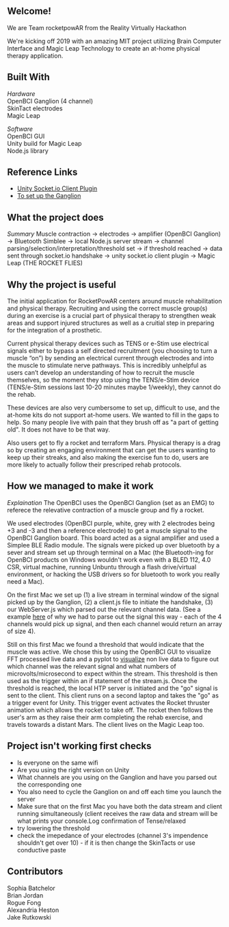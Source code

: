 ## Welcome! 

We are Team rocketpowAR from the Reality Virtually Hackathon

We're kicking off 2019 with an amazing MIT project utilizing Brain Computer Interface and Magic Leap Technology to create an at-home physical therapy application.

## Built With  

_Hardware_ <br/>
OpenBCI Ganglion (4 channel) <br/>
SkinTact electrodes <br/> 
Magic Leap <br/>

_Software_  <br/>
OpenBCI GUI  <br/>
Unity build for Magic Leap  <br/>
Node.js library <br/>


## Reference Links

* [Unity Socket.io Client Plugin](https://github.com/dp0ch/Unity-SocketIO-Client)
* [To set up the Ganglion](http://docs.openbci.com/Tutorials/02-Ganglion_Getting%20Started_Guide)

## What the project does

*Summary*
Muscle contraction -> electrodes -> amplifier (OpenBCI Ganglion) -> Bluetooth Simblee -> local Node.js server stream -> channel parsing/selection/interpretation/threshold set -> if threshold reached -> data sent through socket.io handshake -> unity socket.io client plugin -> Magic Leap (THE ROCKET FLIES) 

## Why the project is useful
The initial application for RocketPowAR centers around muscle rehabilitation and physical therapy. Recruiting and using the correct muscle group(s) during an exercise is a crucial part of physical therapy to strengthen weak areas and support injured structures as well as a cruitial step in preparing for the integration of a prosthetic. 

Current physical therapy devices such as TENS or e-Stim use electrical signals either to bypass a self directed recruitment (you choosing to turn a muscle “on”) by sending an electrical current through electrodes and into the muscle to stimulate nerve pathways. This is incredibly unhelpful as users can’t develop an understanding of how to recruit the muscle themselves, so the moment they stop using the TENS/e-Stim device (TENS/e-Stim sessions last 10-20 minutes maybe 1/weekly), they cannot do the rehab.

These devices are also very cumbersome to set up, difficult to use, and the at-home kits do not support at-home users. We wanted to fill in the gaps to help. So many people live with pain that they brush off as "a part of getting old". It does not have to be that way.

Also users get to fly a rocket and terraform Mars. Physical therapy is a drag so by creating an engaging environment that can get the users wanting to keep up their streaks, and also making the exercise fun to do, users are more likely to actually follow their prescriped rehab protocols. 


## How we managed to make it work 
*Explaination* 
The OpenBCI uses the OpenBCI Ganglion (set as an EMG) to referece the relevative contraction of a muscle group and fly a rocket.

We used electrodes (OpenBCI purple, white, grey with 2 electrodes being +3 and -3 and then a reference electrode) to get a muscle signal to the OpenBCI Ganglion board. This board acted as a signal amplifier and used a Simplee BLE Radio module. The signals were picked up over bluetooth by a sever and stream set up through terminal on a Mac (the Bluetooth-ing for OpenBCI products on Windows wouldn't work even with a BLED 112, 4.0 CSR, virtual machine, running Unbuntu through a flash drive/virtual environment, or hacking the USB drivers so for bluetooth to work you really need a Mac). 

On the first Mac we set up (1) a live stream in terminal window of the signal picked up by the Ganglion, (2) a client.js file to initiate the handshake, (3) our WebServer.js which parsed out the relevant channel data. (See a example [here](https://imgur.com/a/J67oZc0) of why we had to parse out the signal this way - each of the 4 channels would pick up signal, and then each channel would return an array of size 4). 

Still on this first Mac we found a threshold that would indicate that the muscle was active. We chose this by using the OpenBCI GUI to visualize FFT processed live data and a pyplot to [visualize](https://imgur.com/a/ivxesRg) non live data  to figure out which channel was the relevant signal and what numbers of microvolts/microsecond to expect within the stream. This threshold is then used as the trigger within an if statement of the stream.js. Once the threshold is reached, the local HTP server is initiated and the "go" signal is sent to the client. This client runs on a second laptop and takes the "go" as a trigger event for Unity. This trigger event activates the Rocket thruster animation which allows the rocket to take off. The rocket then follows the user's arm as they raise their arm completing the rehab exercise, and travels towards a distant Mars.  The client lives on the Magic Leap too. 

## Project isn't working first checks 
* Is everyone on the same wifi
* Are you using the right version on Unity
* What channels are you using on the Ganglion and have you parsed out the corresponding one 
* You also need to cycle the Ganglion on and off each time you launch the server
* Make sure that on the first Mac you have both the data stream and client running simultaneously (client receives the raw data and stream will be what prints your console.Log confirmation of Tense/relaxed 
* try lowering the threshold 
* check the imepedance of your electrodes (channel 3's impendence shouldn't get over 10) - if it is then change the SkinTacts or use conductive paste 

## Contributors 
Sophia Batchelor <br/>
Brian Jordan <br/>
Rogue Fong  <br/>
Alexandria Heston <br/>
Jake Rutkowski <br/>
